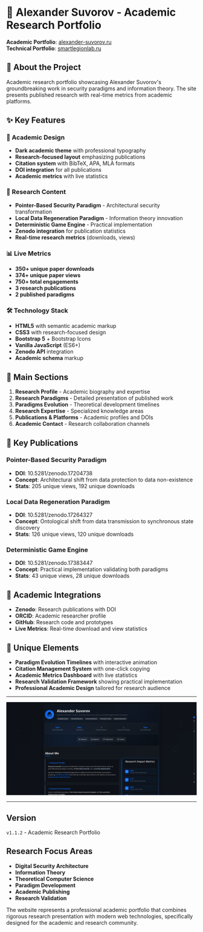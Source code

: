 # 🔬 Alexander Suvorov - Academic Research Portfolio

**Academic Portfolio**: [alexander-suvorov.ru](https://alexander-suvorov.ru)  
**Technical Portfolio**: [smartlegionlab.ru](https://smartlegionlab.ru)

## 🎯 About the Project

Academic research portfolio showcasing Alexander Suvorov's groundbreaking work in security paradigms and information theory. The site presents published research with real-time metrics from academic platforms.

## ✨ Key Features

### 🎨 Academic Design
- **Dark academic theme** with professional typography
- **Research-focused layout** emphasizing publications
- **Citation system** with BibTeX, APA, MLA formats
- **DOI integration** for all publications
- **Academic metrics** with live statistics

### 🔬 Research Content
- **Pointer-Based Security Paradigm** - Architectural security transformation
- **Local Data Regeneration Paradigm** - Information theory innovation
- **Deterministic Game Engine** - Practical implementation
- **Zenodo integration** for publication statistics
- **Real-time research metrics** (downloads, views)

### 📊 Live Metrics
- **350+ unique paper downloads**
- **374+ unique paper views**
- **750+ total engagements**
- **3 research publications**
- **2 published paradigms**

### 🛠 Technology Stack
- **HTML5** with semantic academic markup
- **CSS3** with research-focused design
- **Bootstrap 5** + Bootstrap Icons
- **Vanilla JavaScript** (ES6+)
- **Zenodo API** integration
- **Academic schema** markup

## 🎯 Main Sections

1. **Research Profile** - Academic biography and expertise
2. **Research Paradigms** - Detailed presentation of published work
3. **Paradigms Evolution** - Theoretical development timelines
4. **Research Expertise** - Specialized knowledge areas
5. **Publications & Platforms** - Academic profiles and DOIs
6. **Academic Contact** - Research collaboration channels

## 🔬 Key Publications

### Pointer-Based Security Paradigm
- **DOI**: 10.5281/zenodo.17204738
- **Concept**: Architectural shift from data protection to data non-existence
- **Stats**: 205 unique views, 192 unique downloads

### Local Data Regeneration Paradigm
- **DOI**: 10.5281/zenodo.17264327
- **Concept**: Ontological shift from data transmission to synchronous state discovery
- **Stats**: 126 unique views, 120 unique downloads

### Deterministic Game Engine
- **DOI**: 10.5281/zenodo.17383447
- **Concept**: Practical implementation validating both paradigms
- **Stats**: 43 unique views, 28 unique downloads

## 🚀 Academic Integrations

- **Zenodo**: Research publications with DOI
- **ORCID**: Academic researcher profile
- **GitHub**: Research code and prototypes
- **Live Metrics**: Real-time download and view statistics

## 🎨 Unique Elements

- **Paradigm Evolution Timelines** with interactive animation
- **Citation Management System** with one-click copying
- **Academic Metrics Dashboard** with live statistics
- **Research Validation Framework** showing practical implementation
- **Professional Academic Design** tailored for research audience

---

![Academic Portfolio](https://github.com/smartlegionlab/alexander-suvorov/blob/master/images/academic_portfolio.png)

---

## Version

`v1.1.2` - Academic Research Portfolio

## Research Focus Areas

- **Digital Security Architecture**
- **Information Theory**
- **Theoretical Computer Science**
- **Paradigm Development**
- **Academic Publishing**
- **Research Validation**

The website represents a professional academic portfolio that combines rigorous research presentation with modern web technologies, specifically designed for the academic and research community.
